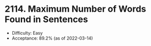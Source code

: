 # 2114. Maximum Number of Words Found in Sentences
- Difficulty: Easy
- Acceptance: 89.2% (as of 2022-03-14)
